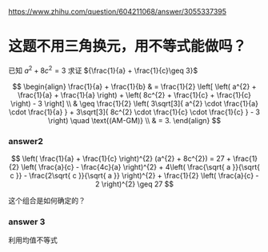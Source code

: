 https://www.zhihu.com/question/604211068/answer/3055337395

# 这题不用三角换元，用不等式能做吗？

已知 ${a^{2} + 8c^{2} = 3}$
求证 ${\frac{1}{a} + \frac{1}{c}\geq 3}$


$$
\begin{align}
\frac{1}{a} + \frac{1}{b} & = \frac{1}{2} \left[ \left( a^{2} + \frac{1}{a} + \frac{1}{a} \right) + \left( 8c^{2} + \frac{1}{c} + \frac{1}{c} \right) - 3 \right]  \\
  & \geq \frac{1}{2} \left( 3\sqrt[3]{ a^{2} \cdot \frac{1}{a} \cdot \frac{1}{a} } + 3\sqrt[3]{ 8c^{2} \cdot \frac{1}{c} \cdot \frac{1}{c} } - 3 \right)  \quad \text{(AM-GM)}  \\
  & = 3.
\end{align}
$$


### answer2

$$
\left( \frac{1}{a} + \frac{1}{c} \right)^{2} (a^{2} + 8c^{2}) = 27 + \frac{1}{2} \left( \frac{a}{c} - \frac{4c}{a} \right)^{2} + 4\left( \frac{\sqrt{ a }}{\sqrt{ c }} - \frac{2\sqrt{ c }}{\sqrt{ a }} \right)^{2} + \frac{1}{2} \left( \frac{a}{c} - 2 \right)^{2} \geq 27
$$

这个组合是如何确定的？

### answer 3
利用均值不等式

